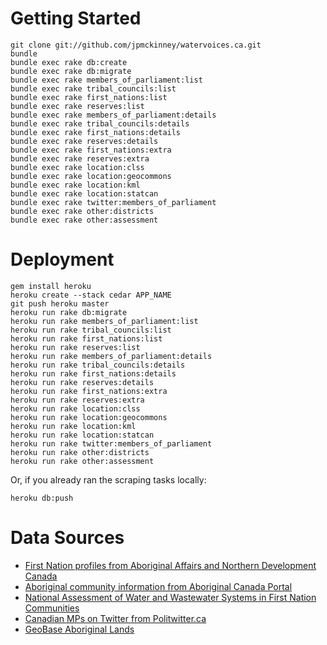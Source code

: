 # Getting Started

    git clone git://github.com/jpmckinney/watervoices.ca.git
    bundle
    bundle exec rake db:create
    bundle exec rake db:migrate
    bundle exec rake members_of_parliament:list
    bundle exec rake tribal_councils:list
    bundle exec rake first_nations:list
    bundle exec rake reserves:list
    bundle exec rake members_of_parliament:details
    bundle exec rake tribal_councils:details
    bundle exec rake first_nations:details
    bundle exec rake reserves:details
    bundle exec rake first_nations:extra
    bundle exec rake reserves:extra
    bundle exec rake location:clss
    bundle exec rake location:geocommons
    bundle exec rake location:kml
    bundle exec rake location:statcan
    bundle exec rake twitter:members_of_parliament
    bundle exec rake other:districts
    bundle exec rake other:assessment

# Deployment

    gem install heroku
    heroku create --stack cedar APP_NAME
    git push heroku master
    heroku run rake db:migrate
    heroku run rake members_of_parliament:list
    heroku run rake tribal_councils:list
    heroku run rake first_nations:list
    heroku run rake reserves:list
    heroku run rake members_of_parliament:details
    heroku run rake tribal_councils:details
    heroku run rake first_nations:details
    heroku run rake reserves:details
    heroku run rake first_nations:extra
    heroku run rake reserves:extra
    heroku run rake location:clss
    heroku run rake location:geocommons
    heroku run rake location:kml
    heroku run rake location:statcan
    heroku run rake twitter:members_of_parliament
    heroku run rake other:districts
    heroku run rake other:assessment

Or, if you already ran the scraping tasks locally:

    heroku db:push

# Data Sources

* [First Nation profiles from Aboriginal Affairs and Northern Development Canada](http://pse5-esd5.ainc-inac.gc.ca/fnp/Main/Index.aspx?lang=eng)
* [Aboriginal community information from Aboriginal Canada Portal](http://www.aboriginalcanada.gc.ca/acp/community/site.nsf/index_en.html?OpenPage)
* [National Assessment of Water and Wastewater Systems in First Nation Communities](http://www.aadnc-aandc.gc.ca/eng/1313426883501/1313426958782)
* [Canadian MPs on Twitter from Politwitter.ca](http://politwitter.ca/page/canadian-politics-twitters/mp/house)
* [GeoBase Aboriginal Lands](http://clss.nrcan.gc.ca/geobase-eng.php)
